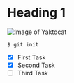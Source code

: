 # Heading 1
![Image of Yaktocat](https://octodex.github.com/images/yaktocat.png)

``` git 
$ git init
```


- [X]  First Task
- [X] Second Task
- [ ] Third Task 

